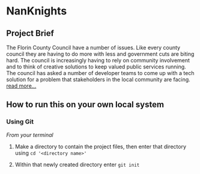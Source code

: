 # NanKnights



## Project Brief

The Florin County Council have a number of issues. Like every county council they are having to do more with less and government cuts are biting hard. The council is increasingly having to rely on community involvement and to think of creative solutions to keep valued public services running. The council has asked a number of developer teams to come up with a tech solution for a problem that stakeholders in the local community are facing. [read more...](./project-brief.md)

## How to run this on your own local system

### Using Git

*From your terminal*

1. Make a directory to contain the project files, then enter that directory using `cd '<directory name>'`

2. Within that newly created directory enter `git init` 
